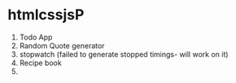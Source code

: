 # htmlcssjsP
1. Todo App
2. Random Quote generator
3. stopwatch (failed to generate stopped timings- will work on it)
4. Recipe book
5. 
